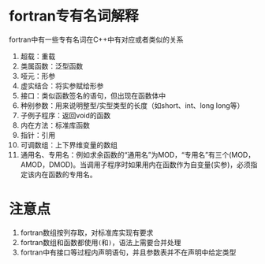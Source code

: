 # fortran专有名词解释
fortran中有一些专有名词在C++中有对应或者类似的关系
1. 超载：重载
2. 类属函数：泛型函数
3. 哑元：形参
4. 虚实结合：将实参赋给形参
5. 接口：类似函数签名的语句，但出现在函数体中
6. 种别参数：用来说明整型/实型类型的长度（如short、int、long long等）
7. 子例子程序：返回void的函数
8. 内在方法：标准库函数
9. 指针：引用
10. 可调数组：上下界维变量的数组
11. 通用名、专用名：例如求余函数的“通用名”为MOD，“专用名”有三个(MOD，AMOD，DMOD)。当调用子程序时如果用内在函数作为自变量(实参)，必须指定该内在函数的专用名。

# 注意点
1. fortran数组按列存取，对标准库实现有要求
2. fortran数组和函数都使用`(`和`)`，语法上需要合并处理
3. fortran中有接口等过程内声明语句，并且参数表并不在声明中给定类型